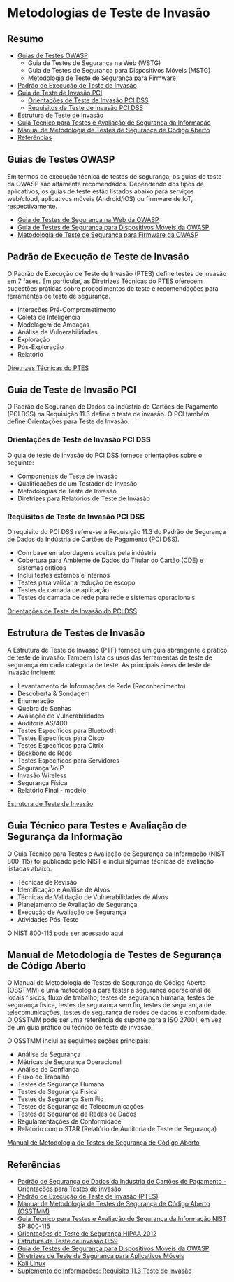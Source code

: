 # Metodologias de Teste de Invasão

## Resumo

- [Guias de Testes OWASP](#owasp-testing-guides)
  - Guia de Testes de Segurança na Web (WSTG)
  - Guia de Testes de Segurança para Dispositivos Móveis (MSTG)
  - Metodologia de Teste de Segurança para Firmware
- [Padrão de Execução de Teste de Invasão](#penetration-testing-execution-standard)
- [Guia de Teste de Invasão PCI](#pci-penetration-testing-guide)
  - [Orientações de Teste de Invasão PCI DSS](#pci-dss-penetration-testing-guidance)
  - [Requisitos de Teste de Invasão PCI DSS](#pci-dss-penetration-testing-requirements)
- [Estrutura de Teste de Invasão](#penetration-testing-framework)
- [Guia Técnico para Testes e Avaliação de Segurança da Informação](#technical-guide-to-information-security-testing-and-assessment)
- [Manual de Metodologia de Testes de Segurança de Código Aberto](#open-source-security-testing-methodology-manual)
- [Referências](#references)

## Guias de Testes OWASP

Em termos de execução técnica de testes de segurança, os guias de teste da OWASP são altamente recomendados. Dependendo dos tipos de aplicativos, os guias de teste estão listados abaixo para serviços web/cloud, aplicativos móveis (Android/iOS) ou firmware de IoT, respectivamente.

- [Guia de Testes de Segurança na Web da OWASP](https://owasp.org/www-project-web-security-testing-guide/)
- [Guia de Testes de Segurança para Dispositivos Móveis da OWASP](https://owasp.org/www-project-mobile-security-testing-guide/)
- [Metodologia de Teste de Segurança para Firmware da OWASP](https://github.com/scriptingxss/owasp-fstm)

## Padrão de Execução de Teste de Invasão

O Padrão de Execução de Teste de Invasão (PTES) define testes de invasão em 7 fases. Em particular, as Diretrizes Técnicas do PTES oferecem sugestões práticas sobre procedimentos de teste e recomendações para ferramentas de teste de segurança.

- Interações Pré-Comprometimento
- Coleta de Inteligência
- Modelagem de Ameaças
- Análise de Vulnerabilidades
- Exploração
- Pós-Exploração
- Relatório

[Diretrizes Técnicas do PTES](http://www.pentest-standard.org/index.php/PTES_Technical_Guidelines)

## Guia de Teste de Invasão PCI

O Padrão de Segurança de Dados da Indústria de Cartões de Pagamento (PCI DSS) na Requisição 11.3 define o teste de invasão. O PCI também define Orientações para Teste de Invasão.

### Orientações de Teste de Invasão PCI DSS

O guia de teste de invasão do PCI DSS fornece orientações sobre o seguinte:

- Componentes de Teste de Invasão
- Qualificações de um Testador de Invasão
- Metodologias de Teste de Invasão
- Diretrizes para Relatórios de Teste de Invasão

### Requisitos de Teste de Invasão PCI DSS

O requisito do PCI DSS refere-se à Requisição 11.3 do Padrão de Segurança de Dados da Indústria de Cartões de Pagamento (PCI DSS).

- Com base em abordagens aceitas pela indústria
- Cobertura para Ambiente de Dados do Titular do Cartão (CDE) e sistemas críticos
- Inclui testes externos e internos
- Testes para validar a redução de escopo
- Testes de camada de aplicação
- Testes de camada de rede para rede e sistemas operacionais

[Orientações de Teste de Invasão do PCI DSS](https://www.pcisecuritystandards.org/documents/Penetration_Testing_Guidance_March_2015.pdf)

## Estrutura de Testes de Invasão

A Estrutura de Teste de Invasão (PTF) fornece um guia abrangente e prático de teste de invasão. Também lista os usos das ferramentas de teste de segurança em cada categoria de teste. As principais áreas de teste de invasão incluem:

- Levantamento de Informações de Rede (Reconhecimento)
- Descoberta & Sondagem
- Enumeração
- Quebra de Senhas
- Avaliação de Vulnerabilidades
- Auditoria AS/400
- Testes Específicos para Bluetooth
- Testes Específicos para Cisco
- Testes Específicos para Citrix
- Backbone de Rede
- Testes Específicos para Servidores
- Segurança VoIP
- Invasão Wireless
- Segurança Física
- Relatório Final - modelo

[Estrutura de Teste de Invasão](http://www.vulnerabilityassessment.co.uk/Penetration%20Test.html)

## Guia Técnico para Testes e Avaliação de Segurança da Informação

O Guia Técnico para Testes e Avaliação de Segurança da Informação (NIST 800-115) foi publicado pelo NIST e inclui algumas técnicas de avaliação listadas abaixo.

- Técnicas de Revisão
- Identificação e Análise de Alvos
- Técnicas de Validação de Vulnerabilidades de Alvos
- Planejamento de Avaliação de Segurança
- Execução de Avaliação de Segurança
- Atividades Pós-Teste

O NIST 800-115 pode ser acessado [aqui](https://csrc.nist.gov/publications/detail/sp/800-115/final)

## Manual de Metodologia de Testes de Segurança de Código Aberto

O Manual de Metodologia de Testes de Segurança de Código Aberto (OSSTMM) é uma metodologia para testar a segurança operacional de locais físicos, fluxo de trabalho, testes de segurança humana, testes de segurança física, testes de segurança sem fio, testes de segurança de telecomunicações, testes de segurança de redes de dados e conformidade. O OSSTMM pode ser uma referência de suporte para a ISO 27001, em vez de um guia prático ou técnico de teste de invasão.

O OSSTMM inclui as seguintes seções principais:

- Análise de Segurança
- Métricas de Segurança Operacional
- Análise de Confiança
- Fluxo de Trabalho
- Testes de Segurança Humana
- Testes de Segurança Física
- Testes de Segurança Sem Fio
- Testes de Segurança de Telecomunicações
- Testes de Segurança de Redes de Dados
- Regulamentações de Conformidade
- Relatório com o STAR (Relatório de Auditoria de Teste de Segurança)

[Manual de Metodologia de Testes de Segurança de Código Aberto](https://www.isecom.org/OSSTMM.3.pdf)

## Referências

- [Padrão de Segurança de Dados da Indústria de Cartões de Pagamento - Orientações para Testes de invasão](https://www.pcisecuritystandards.org/documents/Penetration-Testing-Guidance-v1_1.pdf)
- [Padrão de Execução de Teste de invasão (PTES)](http://www.pentest-standard.org/index.php/Main_Page)
- [Manual de Metodologia de Testes de Segurança de Código Aberto (OSSTMM)](http://www.isecom.org/research/osstmm.html)
- [Guia Técnico para Testes e Avaliação de Segurança da Informação NIST SP 800-115](https://csrc.nist.gov/publications/detail/sp/800-115/final)
- [Orientações de Teste de Segurança HIPAA 2012](http://csrc.nist.gov/news_events/hiipaa_june2012/day2/day2-6_kscarfone-rmetzer_security-testing-assessment.pdf)
- [Estrutura de Teste de invasão 0.59](http://www.vulnerabilityassessment.co.uk/Penetration%20Test.html)
- [Guia de Testes de Segurança para Dispositivos Móveis da OWASP](https://owasp.org/www-project-mobile-security-testing-guide/)
- [Diretrizes de Teste de Segurança para Aplicativos Móveis](https://owasp.org/www-pdf-archive/Security_Testing_Guidelines_for_mobile_Apps_-_Florian_Stahl%2BJohannes_Stroeher.pdf)
- [Kali Linux](https://www.kali.org/)
- [Suplemento de Informações: Requisito 11.3 Teste de Invasão](https://www.pcisecuritystandards.org/pdfs/infosupp_11_3_penetration_testing.pdf)

